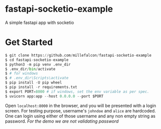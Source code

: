 # fastapi-socketio-example
A simple fastapi app with socketio

# Get Started
```python
$ git clone https://github.com/millefalcon/fastapi-socketio-example
$ cd fastapi-socketio-example
$ python3 -m pip venv .env_dir
$ .env_dir/bin/activate
$ # for windows
$ # .env_dir\Scripts\activate
$ pip install -U pip wheel
$ pip install -r requirements.txt
$ export PORT=8000 # if windows, set the env variable as per spec.
$ uvicorn app:app --host 0.0.0.0 --port $PORT
```

Open `localhost:8000` in the browser, and you will be presented with a login screen.
For testing purpose, username's `johndoe` and `alice` are hardcoded.
One can login using either of those username and any non empty string as  password. *For the demo we are not validating password*


